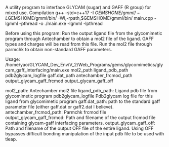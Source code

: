 A utility program to interface GLYCAM (sugar) and GAFF (R group) for mixed use. 
Compilation
g++ -std=c++17 -I $GEMSHOME/gmml/ -L$GEMSHOME/gmml/bin/ -Wl,-rpath,$GEMSHOME/gmml/bin/ main.cpp -lgmml -pthread -o ./main.exe -lgmml -lpthread

Before using this program: 
Run the output ligand file from the glycomimetic program through Antechamber to obtain a mol2 file of the ligand. GAFF types and charges will be read from this file.
Run the mol2 file through parmchk to obtain non-standard GAFF parameters.

Usage:
/home/yao/GLYCAM_Dev_Env/V_2/Web_Programs/gems/glycomimetics/glycam_gaff_interfacing/main.exe mol2_path ligand_pdb_path pdb2glycam_logfile gaff.dat_path antechamber_frcmod_path output_glycam_gaff_frcmod output_glycam_gaff_off

mol2_path: Antechamber mol2 file
ligand_pdb_path: Ligand pdb file from glycomimetic program
pdb2glycam_logfile Pdb2glycam log file for this ligand from glycomimetic program
gaff.dat_path: path to the standard gaff parameter file (either gaff.dat or gaff2.dat I believe).
antechamber_frcmod_path: Parmchk frcmod file
output_glycam_gaff_frcmod: Path and filename of the output frcmod file containing glycam-gaff interfacing parameters.
output_glycam_gaff_off: Path and filename of the output OFF file of the entire ligand. Using OFF bypasses difficult bonding manipulation of the input pdb file to be used with tleap. 

